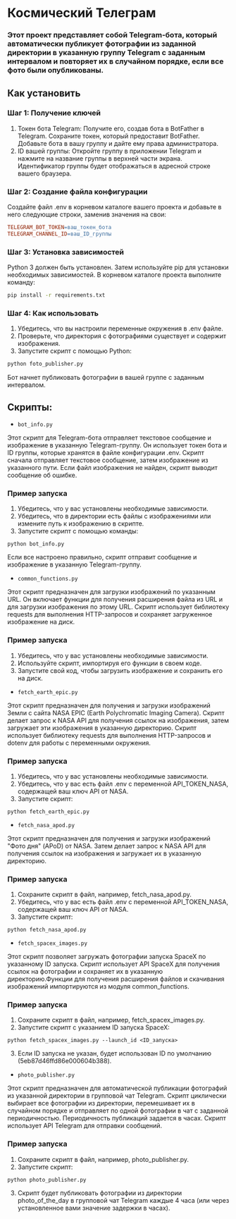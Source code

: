 # Космический Телеграм

### Этот проект представляет собой Telegram-бота, который автоматически публикует фотографии из заданной директории в указанную группу Telegram с заданным интервалом и повторяет их в случайном порядке, если все фото были опубликованы.

## Как установить

### Шаг 1: Получение ключей

1. Токен бота Telegram: Получите его, создав бота в BotFather в Telegram. Сохраните токен, который предоставит BotFather. Добавьте бота в вашу группу и дайте ему права администратора.
2. ID вашей группы:  Откройте группу в приложении Telegram и нажмите на название группы в верхней части экрана. Идентификатор группы будет отображаться в адресной строке вашего браузера.

### Шаг 2: Создание файла конфигурации

Создайте файл .env в корневом каталоге вашего проекта и добавьте в него следующие строки, заменив значения на свои:

```makefile
TELEGRAM_BOT_TOKEN=ваш_токен_бота
TELEGRAM_CHANNEL_ID=ваш_ID_группы
```

### Шаг 3: Установка зависимостей

Python 3 должен быть установлен. Затем используйте pip для установки необходимых зависимостей. В корневом каталоге проекта выполните команду:

```bash
pip install -r requirements.txt
```

### Шаг 4: Как использовать

1. Убедитесь, что вы настроили переменные окружения в .env файле.
2. Проверьте, что директория с фотографиями существует и содержит изображения.
3. Запустите скрипт с помощью Python:
```bash
python foto_publisher.py
```

Бот начнет публиковать фотографии в вашей группе с заданным интервалом.

## Скрипты:

* ```bot_info.py```

Этот скрипт для Telegram-бота отправляет текстовое сообщение и изображение в указанную Telegram-группу. Он использует токен бота и ID группы, которые хранятся в файле конфигурации .env. Скрипт сначала отправляет текстовое сообщение, затем изображение из указанного пути. Если файл изображения не найден, скрипт выводит сообщение об ошибке.

### Пример запуска

1. Убедитесь, что у вас установлены необходимые зависимости.
2. Убедитесь, что в директории есть файлы с изображениями или измените путь к изображению в скрипте.
3. Запустите скрипт с помощью команды:
```
python bot_info.py
```
Если все настроено правильно, скрипт отправит сообщение и изображение в указанную Telegram-группу.


* ```common_functions.py```

Этот скрипт предназначен для загрузки изображений по указанным URL. Он включает функции для получения расширения файла из URL и для загрузки изображения по этому URL. Скрипт использует библиотеку requests для выполнения HTTP-запросов и сохраняет загруженное изображение на диск.

### Пример запуска

1. Убедитесь, что у вас установлены необходимые зависимости.
2. Используйте скрипт, импортируя его функции в своем коде.
3. Запустите свой код, чтобы загрузить изображение и сохранить его на диск.


* ```fetch_earth_epic.py```

Этот скрипт предназначен для получения и загрузки изображений Земли с сайта NASA EPIC (Earth Polychromatic Imaging Camera). Скрипт делает запрос к NASA API для получения ссылок на изображения, затем загружает эти изображения в указанную директорию. Скрипт использует библиотеку requests для выполнения HTTP-запросов и dotenv для работы с переменными окружения.

### Пример запуска

1. Убедитесь, что у вас установлены необходимые зависимости.
2. Убедитесь, что у вас есть файл .env с переменной API_TOKEN_NASA, содержащей ваш ключ API от NASA. 
3. Запустите скрипт: 
```
python fetch_earth_epic.py
```


* ```fetch_nasa_apod.py```

Этот скрипт предназначен для получения и загрузки изображений "Фото дня" (APoD) от NASA. Затем делает запрос к NASA API для получения ссылок на изображения и загружает их в указанную директорию.

### Пример запуска

1. Сохраните скрипт в файл, например, fetch_nasa_apod.py.
2. Убедитесь, что у вас есть файл .env с переменной API_TOKEN_NASA, содержащей ваш ключ API от NASA. 
3. Запустите скрипт: 
```
python fetch_nasa_apod.py
```


* ```fetch_spacex_images.py```

Этот скрипт позволяет загружать фотографии запуска SpaceX по указанному ID запуска. Скрипт использует API SpaceX для получения ссылок на фотографии и сохраняет их в указанную директорию.Функции для получения расширения файлов и скачивания изображений импортируются из модуля common_functions.

### Пример запуска

1. Сохраните скрипт в файл, например, fetch_spacex_images.py.
2. Запустите скрипт с указанием ID запуска SpaceX: 
```
python fetch_spacex_images.py --launch_id <ID_запуска>
```
3. Если ID запуска не указан, будет использован ID по умолчанию (5eb87d46ffd86e000604b388).


* ```photo_publisher.py```

Этот скрипт предназначен для автоматической публикации фотографий из указанной директории в групповой чат Telegram. Скрипт циклически выбирает все фотографии из директории, перемешивает их в случайном порядке и отправляет по одной фотографии в чат с заданной периодичностью. Периодичность публикаций задается в часах. Скрипт использует API Telegram для отправки сообщений.

### Пример запуска

1. Сохраните скрипт в файл, например, photo_publisher.py.
2. Запустите скрипт: 
```
python photo_publisher.py
```
3. Скрипт будет публиковать фотографии из директории photo_of_the_day в групповой чат Telegram каждые 4 часа (или через установленное вами значение задержки в часах).





